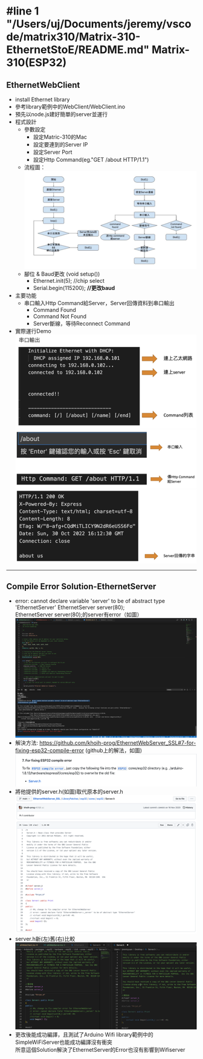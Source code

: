 #line 1 "/Users/uj/Documents/jeremy/vscode/matrix310/Matrix-310-EthernetStoE/README.md"
Matrix-310(ESP32)
===
EthernetWebClient
---

+ install Ethernet library
+ 參考library範例中的WebClient/WebClient.ino
+ 預先以node.js建好簡單的server並運行
+ 程式設計
  + 參數設定
    + 設定Matric-310的Mac
    + 設定要連到的Server IP
    + 設定Server Port
    + 設定Http Command(eg."GET /about HTTP/1.1")
  + 流程圖：
  ![Alt text](/img/ethernetStoE/Flow_Chart.jpg)
  + 腳位 & Baud更改 (void setup())
    + Ethernet.init(5); //chip select
    + Serial.begin(115200); **//更改baud**
+ 主要功能
  + 串口輸入Http Command給Server，Server回傳資料到串口輸出
    + Command Found
    + Command Not Found
    + Server斷線，等待Reconnect Command
+ 實際運行Demo
  ![Alt text](/img/ethernetStoE/Demo_1.png)
  ![Alt text](/img/ethernetStoE/Demo_2.png)
  ![Alt text](/img/ethernetStoE/Demo_3.png)

---

Compile Error Solution-EthernetServer
---
+ error: cannot declare variable 'server' to be of abstract type 'EthernetServer'
 EthernetServer server(80);  
EthernetServer server(80);的server有error（如圖）
![Alt text](/img/ServerCompileError/Error.png)
+ 解決方法: https://github.com/khoih-prog/EthernetWebServer_SSL#7-for-fixing-esp32-compile-error
(github上的解法，如圖)
![Alt text](/img/ServerCompileError/Solution_1.png)
+ 將他提供的server.h(如圖)取代原本的server.h
![Alt text](/img/ServerCompileError/Solution_File.png)
+ server.h新(左)舊(右)比較
![Alt text](/img/ServerCompileError/Overwrite.png)
+ 更改後能成功編譯，且測試了Arduino Wifi library範例中的SimpleWiFiServer也能成功編譯沒有衝突  
所意這個Solution解決了EthernetServer的Error也沒有影響到Wifiserver
